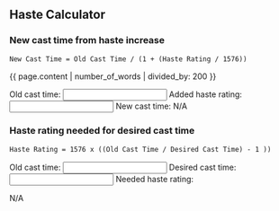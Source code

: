 ## Haste Calculator

### New cast time from haste increase
```markdown
New Cast Time = Old Cast Time / (1 + (Haste Rating / 1576))
```
{{ page.content | number_of_words | divided_by: 200 }}

Old cast time: <input type="text" id="oldCastTime1" name="oldCastTime1"> 
Added haste rating: <input type="text" id="hasteRating" name="hasteRating"> 
New cast time: N/A

### Haste rating needed for desired cast time
```markdown
Haste Rating = 1576 x ((Old Cast Time / Desired Cast Time) - 1 ))
```

Old cast time: <input type="text" id="oldCastTime2" name="oldCastTime2">
Desired cast time: <input type="text" id="desiredCastTime" name="desiredCastTime">
Needed haste rating: <div>N/A</div>